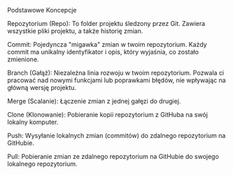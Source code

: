 Podstawowe Koncepcje

Repozytorium (Repo): To folder projektu śledzony przez Git. Zawiera wszystkie pliki projektu, a także historię zmian.

Commit: Pojedyncza "migawka" zmian w twoim repozytorium. Każdy commit ma unikalny identyfikator i opis, który wyjaśnia, co zostało zmienione.

Branch (Gałąź): Niezależna linia rozwoju w twoim repozytorium. Pozwala ci pracować nad nowymi funkcjami lub poprawkami błędów, nie wpływając na główną wersję projektu.

Merge (Scalanie): Łączenie zmian z jednej gałęzi do drugiej.

Clone (Klonowanie): Pobieranie kopii repozytorium z GitHuba na swój lokalny komputer.

Push: Wysyłanie lokalnych zmian (commitów) do zdalnego repozytorium na GitHubie.

Pull: Pobieranie zmian ze zdalnego repozytorium na GitHubie do swojego lokalnego repozytorium.